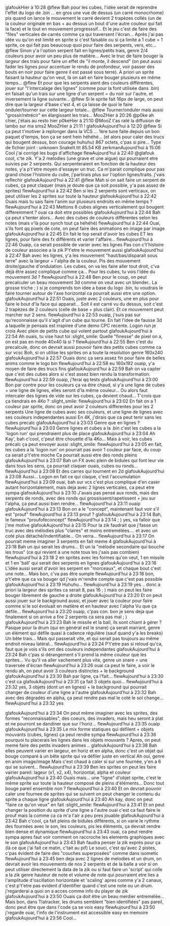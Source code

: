 glafoukHier à 10:28
@flew Bah pour les cubes, l'idée serait de reprendre l'effet du logo de .bin ... en gros une vue de dessus (un carré monocrhome) pis quand on lance le mouvement le carré devient 2 trapèzes collés (un de la couleur originale en bas + au dessus un bout d'une autre couleur qui fait la face) et le tout en mouvement progresssif... Et le jeu c'est de faire des "files" verticales de carrés comme ça qui traversent l'écran... Après j'ai pas idée vu qu'on est limité en sprite si c'est faisable ou si ça limite a 1 cube = 1 sprite, ce qui fait pas beaucoup quoi pour faire des serpents, vers, etc...
@flew Sinon y'a l'option serpent fait en lignes/petits trais, genre 2/4 couleurs pour avoir un peu plus de matière... Avec le truc de faire bouger la largeur des trais pour faire un effet de "il monte, il descend" (on peut aussi fader les lignes pour accentuer le rendu de profondeur, voir passer des bouts en noir pour faire genre il est passé sous terre). A priori un sprite faisant la hauteur qu'on veut, là on sait en faire bouger plusieurs en même temps...
@flew Et pour que les serpents aient des couleurs différentes, jouer sur "l'intercalage des lignes" (comme pour la font utilisée dans .bin) en faisait qu'un trais sur une ligne d'un serpent = du noir sur l'autre, et inversement la ligne suivante...
@flew Si le sprite fait 16px de large, on peut dire que la largeur d'base c'est 4, et ça laisse de quoi le faire onduler/tourner sur cette largeur totale...
@flew Tourner/onduler mais aussi "grossir/retrécir" en élargissant les trais...
MooZHier à 20:26
@p0ke ah chier, j'étais au resto hier
p0keHier à 21:10
@MooZ t'as raté la diffusion de lambo sur ma sms2
MooZHier à 21:11
!
glafoukAujourd’hui à 12:20
@flew Si ça peut t'motiver à replonger dans la VCS ... 1ère tune faite depuis un bon paquet d'temps, bon ça se sent hein héhéhé... (et alors pour caler des trucs qui bougent dessus, bon courage huhuhu)
867 octets, c'pas si pire...
Type de fichier joint : unknown
SnakeIt.ttt
85.54 KB
zerkmanAujourd’hui à 15:06
Cool j'ai corrigé les bugs d'affichage
flewAujourd’hui à 22:40
@glafouk cool, c'te zik. Y'a 2 melodies (une grave et une aigue) qui pourraient etre suivies par 2 serpents. Qui serpenteraient en fonction de la hauteur des notes, y'a p't'etre moyen d'essayer un truc. Ca m'parait complique pour pas grand chose l'histoire du cube, j'partirais plus sur l'option lignes/traits. j'vais reflechir
glafoukAujourd’hui à 22:41
@flew Mah si on sait faire un serpent de cubes, ça peut claquer (mais je doute que ça soit possible, y'a pas assez de sprites)
flewAujourd’hui à 22:42
Ben si les 2 serpents sont verticaux, on peut utiliser les 2 sprites sur toute la hauteur
glafoukAujourd’hui à 22:42
Ouais mais tu sais faire l'anim sur plusieurs endroits en même temps ?
flewAujourd’hui à 22:43
Mettons 8 cubes alignes verticalement qui bougent differemment ? ouai ca doit etre possibles
glafoukAujourd’hui à 22:44
Bah ça peut s'tenter alors... Avec des cubes de couleurs différentes selon les notes (mais v'là pour synch tout ça héhéhé)
flewAujourd’hui à 22:44
Ouai, s'ils font qq pixels de cote, on peut faire des animations en image par image
glafoukAujourd’hui à 22:45
En fait le top serait d'avoir les cubes ET les lignes, pour faire des fx différents et varier l'affaire...
flewAujourd’hui à 22:46
Ouaip, ca serait possible de varier avec les lignes
Pas con c't'histoire de couleur associee a la zik
P't'etre le mouvement aussi
glafoukAujourd’hui à 22:47
Bah avec les lignes, y'a les mouvement "haut/bas/disparait sous terre" avec la largeur + l'alpha de la couleur. Pis des mouvement droite/gauche d'ondulation.
Les cubes, on va les faire aller tout droit, c'va déjà être assez compliqué comme ça...
Pour les cubes, tu vois l'idée du mouvement 3d ?
flewAujourd’hui à 22:48
Ben pour le coup, on peut precalculer un beau mouvement 3d comme on veut avec un blender..
La grosse triche ; )
si je comprends ton idee a base du logo .bin, tu voudrais le faire tourner autour de l'axe horizontal
ca pourrait aussi etre une option.
glafoukAujourd’hui à 22:51
Ouais, juste avec 2 couleurs, une en plus pour faire le bout d'la face qui apparait...
Soit il est carré vu du dessus, soit c'est 2 trapèzes de 2 couleurs (celle de base + plus clair). Et ce mouvement peut marcher sur 2 sens.
flewAujourd’hui à 22:53
ouaip, j'suis pas sur qu'reconnaisse qu'il s'agit d'un cube qui tourne.
En fait l'idee de fausse 3d a laquelle je pensais est inspiree d'une demo CPC recente. Logon run je crois
Avec plein de petits cube qui volent partout
glafoukAujourd’hui à 22:54
Ah ouais, tu vise haut toi :slight_smile:
Quelle "finesse" de pixel on a, on est pas en mode 40x40 là si ?
flewAujourd’hui à 22:55
Ben c'est du precalcule, donc on devrait aussi pouvoir faire des petits cubes comme ca sur vcsc
Boh, si on utilise les sprites on a toute la resolution genre 160x240
glafoukAujourd’hui à 22:57
Ouais donc ça sera assez fin pour faire de belles anims comme le logo bin
flewAujourd’hui à 22:58
eu 160x192
ouaip, y'a moyen de faire des trucs fins
glafoukAujourd’hui à 22:59
Bah on va capter que c'est des cubes alors si c'est assez bien rendu la transformation.
flewAujourd’hui à 22:59
ouaip, j'ferai qq tests
glafoukAujourd’hui à 23:00
Bon par contre pour les couleurs ça va être chaud, si y'a une ligne de cubes + une ligne de lignes, elles seront d'la même couleur... Ou alors faut intercaler des lignes de vide sur les cubes, ça devient chaud...
T'crois que ça tiendrais en 4Ko ? :slight_smile:
flewAujourd’hui à 23:02
En fait on a 1 couleur par sprite, donc on peut avoir 2 couleurs differentes pour les 2 serpents
Une ligne de cubes avec ses couleurs, et une ligne de lignes avec ses couleurs independantes aussi
En 4K, j'dirais que ca peut tenir sans les cubes precalc
glafoukAujourd’hui à 23:03
Genre que en lignes ?
flewAujourd’hui à 23:03
Genre lignes et cubes a la .bin
c'est les cubes a la 'logon run' qui prendraient plus de place
glafoukAujourd’hui à 23:04
Ah Kay', bah c'cool, c'peut être chouette d'la 4Ko...
Mais à voir, les cubes précalc ça peut envoyer aussi :slight_smile:
flewAujourd’hui à 23:05
en fait, les cubes a la 'logon run' on pourrait pas avoir 1 couleur par face, du coup ca serait p't'etre moche
Ca pourrait aussi etre des ronds pleins
glafoukAujourd’hui à 23:07
Bah un FX avec plein de bidules qui font leur vie dans tous les sens, ça pourrait claquer ouais, cubes ou ronds...
flewAujourd’hui à 23:08
Et des carres qui tournent en 2d
glafoukAujourd’hui à 23:08
Aussi... Logon en fait ce qui claque, c'est l'accumulation
flewAujourd’hui à 23:09
ouai, bah sur vcs c'est plus complique d'en caser autant horizontalement, mais deja avec 2 lignes verticales, ca peut etre sympa
glafoukAujourd’hui à 23:10
J'avais pas pensé aux ronds, mais des serpents de ronds, avec des ronds qui grossissent/rapetissent + jeu sur l'alpha, ça peut aussi bien rendre...
flewAujourd’hui à 23:11
ouaip
glafoukAujourd’hui à 23:13
Bon on a le "concept", maintenant faut voir s'il est "prouf"
flewAujourd’hui à 23:13
prouf ?
glafoukAujourd’hui à 23:14
Bah, le fameux "proufofeconcept"
flewAujourd’hui à 23:14
; )
yes, va falloir que j'me motive
glafoukAujourd’hui à 23:15
Pour la zik faudrait que j'fasse un truc avec des mélodies plus "claires" et moins entremélées.... et avec un coté plus détaché/indentifiable...
On verra...
flewAujourd’hui à 23:17
On pourrait meme imaginer 3 serpents
en fait meme 4
glafoukAujourd’hui à 23:18
Bah un qui serait les drums... Et un la "mélodie secondaire qui bouche les trous" (ce qui revient à une note tous les j'sais pas combien)
flewAujourd’hui à 23:18
2 en sprites avec les formes qu'on veut, 1 en missile et 1 en 'ball' qui serait des serpents en lignes
glafoukAujourd’hui à 23:18
L'idée aussi serait d'avoir les serpent en "morceaux", et chaque bout c'est une note... Mais bon, c'va pas être sumple
flewAujourd’hui à 23:18
bon, p't'etre que ca va bouger qd j'vais m'rendre compte que c'est pas possible
glafoukAujourd’hui à 23:19
Huhuhu...
flewAujourd’hui à 23:19
yes .. donc a priori la largeur des sprites ca serait 8, pas 16 ; )
mais on peut les faire bouger librement de gauche a droite
glafoukAujourd’hui à 23:20
Et on peut aussi jouer sur le background aussi, et jouer avec la couleur pour faire comme si le sol évoluait en matière et en hauteur avec l'alpha
Vu que ça défile...
flewAujourd’hui à 23:20
ouaip, c'pas con.
bon je sens deja que finalement si on arrive a fire 2 serpents ca sera pas mal ; )
glafoukAujourd’hui à 23:23
Bah le missile et la ball, ils sont chiant à gérer ? Pasque pour la drum (qui en général est le snare) ça serait marrant, genre un élément qui défile quasi à cadence régulière (sauf quand y'a les breaks)
Un bête trais... Mais qui passerait vite, et qui serait pas toujours au même endroit niveau latéral...
flewAujourd’hui à 23:24
P't'etre pas si reloud qu'ca, faut que je vois s'ils ont des couleurs independantes
glafoukAujourd’hui à 23:24
Bah c'pas si dérangement s'il prend la même couleur que les sprites... Vu qu'il va aller vachement plus vite, genre un snare = une traversée d'écran
flewAujourd’hui à 23:26
ouai ca peut le faire, a voir le rendu
ah, on peut avoir 3 couleurs distinctes + le background
glafoukAujourd’hui à 23:30
Bah par ligne, ça l'fait...
flewAujourd’hui à 23:30
c'est ca
glafoukAujourd’hui à 23:31
ça fait 3 objets quoi...
flewAujourd’hui à 23:32
yes, 3 objets (dont un en lignes) + le background qui pourrait changer de couleur d'une ligne a l'autre
glafoukAujourd’hui à 23:32
Bah avec des dégradés en alpha, ça peut rendre pas mal le coté le sol change...
flewAujourd’hui à 23:32
yes

glafoukAujourd’hui à 23:34
On peut même imaginer avec les sprites, des formes "reconnaissables", des coeurs, des invaders, mais heu seront à plat et ne pourront se dandiner que sur l'horiz...
flewAujourd’hui à 23:35
ouaip
glafoukAujourd’hui à 23:35
Le mix forme statiques qui défilent + objets mouvants (cubes, lignes) ça peut rendre sympa
flewAujourd’hui à 23:36
pourquoi tu placerais les lignes dans les objets mouvants ?
Apres, on peut meme faire des petits invaders animes ..
glafoukAujourd’hui à 23:38
Bah elles peuvent varier en largeur, en horiz et en alpha, donc c'est un objet qui bouge comparé à un bête sprite qui va défiler juste en vertical
Ah oui, genre en anim image/image
Mais c'est chaud à caler si sur une fournée, y'en a 6 qui se suivent...
flewAujourd’hui à 23:39
Ben les sprites on peut les faire vairier pareil: lageur (x1, x2, x4), horizontal, alpha et couleur
glafoukAujourd’hui à 23:40
Ouais mais... une "ligne" d'objet sprite, c'est le même sprite sur toute la hauteur composé de pleins d'éléments... Donc tout bouge pareil ensemble non ?
flewAujourd’hui à 23:40
Et on devrait pouvoir caler une fournee de sprites qui se suivent
on peut changer le contenu du sprite a chaque ligne
glafoukAujourd’hui à 23:40
Ah kay, donc on peut "faire ce qu'on veux" en fait :slight_smile:
flewAujourd’hui à 23:41
Et on peut changer la position du sprite d'une ligne a l'autre
ouai c'est ca
faut faire le prouf mais la comme ca ca m'a l'air a peu pres jouable
glafoukAujourd’hui à 23:42
Bah c'cool, ça fait pleins de bidules différents, si on varie le rythme des fournées avec le son, les couleurs, pis les éléments, ça devrait rendre bien dense et dynamique
flewAujourd’hui à 23:43
ouai, ca peut rendre sympa
apres faut voir comment on raccroche les elements graphiques avec le son
glafoukAujourd’hui à 23:43
Bah faudra penser la zik exprès pour ça (là ce que j'ai fait ce matin, c'tait au pif)
Le souci, c'est qu'avec 2 pistes, c'pas évident de faire des "couches superposées" comme dans isometic
flewAujourd’hui à 23:45
ben deja avec 2 lignes de melodies et un drum, on devrait avoir les mouvements de nos 2 serpents et de la balle
a voir si on peut utiliser directement la data de la zik ou si faut faire un 'script' qui colle a la zik
genre hauteur de note et volume de note
qui pourraient etre lies a l'amplitude d'oscillation horizontale et 'scaling'
apres comme y'a 2 canaux, c'est p't'etre pas evident d'identifier quand c'est une note ou un drum.
j'regarderai a quoi on a acces comme info du player de zik
glafoukAujourd’hui à 23:50
Ouais ça doit être un beau merdier entremélée... Mais bon, dans TIatracker, les drums semblent "bien identifiées" pas pareil, donc peut être que dans l'code ça se vois easy
flewAujourd’hui à 23:50
j'regarde
ouai, l'info de l'instrument est accessible easy en memoire
glafoukAujourd’hui à 23:56
Cool...

